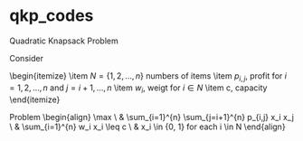 # qkp_codes

Quadratic Knapsack Problem

Consider

\begin{itemize}
\item $N =  \{1, 2, \ldots, n \}$ numbers of items
\item $p_{i,j}$, profit for $i = 1, 2, \ldots, n$ and $j = i+1, \ldots, n$
\item $w_i$, weigt for $i \in N$
\item c, capacity
\end{itemize}

Problem
\begin{align}
\max \ & \sum_{i=1}^{n} \sum_{j=i+1}^{n} p_{i,j} x_i x_j \\
& \sum_{i=1}^{n} w_i x_i \leq c \\
& x_i \in \{0, 1\} for each i \in N 
\end{align}

